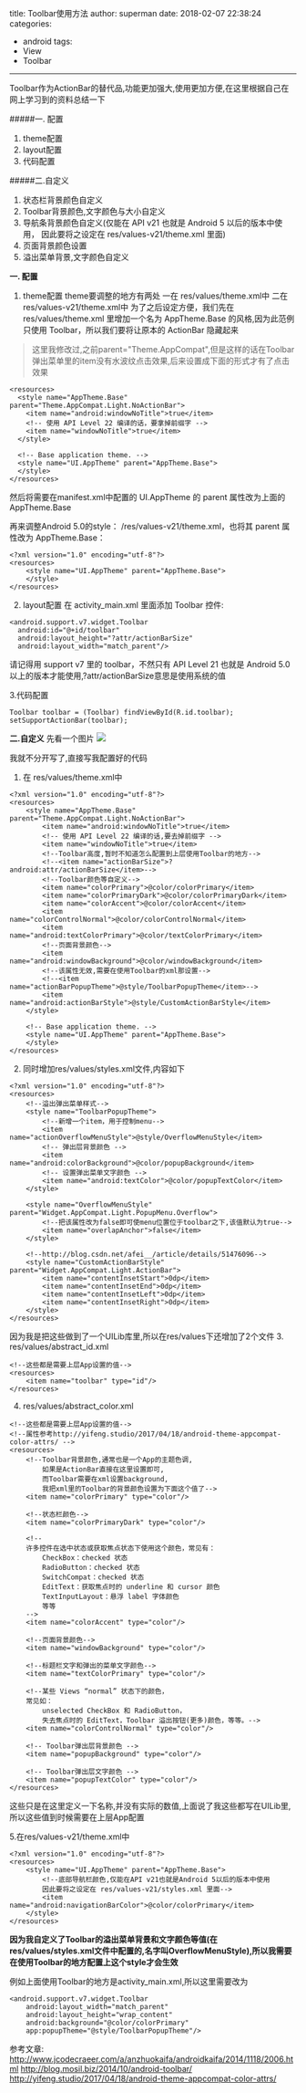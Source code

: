 title: Toolbar使用方法
author: superman
date: 2018-02-07 22:38:24
categories:
- android
tags:
- View
- Toolbar
---
Toolbar作为ActionBar的替代品,功能更加强大,使用更加方便,在这里根据自己在网上学习到的资料总结一下
<!--more-->


#####一. 配置
1. theme配置
2. layout配置
3. 代码配置

#####二.自定义
1. 状态栏背景颜色自定义
2. Toolbar背景颜色,文字颜色与大小自定义
3. 导航条背景颜色自定义(仅能在 API v21 也就是 Android 5 以后的版本中使用， 因此要将之设定在 res/values-v21/theme.xml 里面)
4. 页面背景颜色设置
5. 溢出菜单背景,文字颜色自定义

**一. 配置**
1. theme配置
theme要调整的地方有两处
一在 res/values/theme.xml中
二在 res/values-v21/theme.xml中
为了之后设定方便，我们先在 res/values/theme.xml 里增加一个名为 AppTheme.Base 的风格,因为此范例只使用 Toolbar，所以我们要将让原本的 ActionBar 隐藏起来
> 这里我修改过,之前parent="Theme.AppCompat",但是这样的话在Toolbar弹出菜单里的item没有水波纹点击效果,后来设置成下面的形式才有了点击效果

```
<resources>
  <style name="AppTheme.Base" parent="Theme.AppCompat.Light.NoActionBar">
    <item name="android:windowNoTitle">true</item>
    <!-- 使用 API Level 22 编译的话，要拿掉前缀字 -->
    <item name="windowNoTitle">true</item>
  </style>
 
  <!-- Base application theme. -->
  <style name="UI.AppTheme" parent="AppTheme.Base">
  </style>
</resources>
```
然后将需要在manifest.xml中配置的 UI.AppTheme 的 parent 属性改为上面的AppTheme.Base

再来调整Android 5.0的style：  /res/values-v21/theme.xml，也将其 parent 属性改为  AppTheme.Base：
```
<?xml version="1.0" encoding="utf-8"?>
<resources>
    <style name="UI.AppTheme" parent="AppTheme.Base">
    </style>
</resources>
```

2. layout配置
在 activity_main.xml 里面添加 Toolbar 控件:
```
<android.support.v7.widget.Toolbar
  android:id="@+id/toolbar"
  android:layout_height="?attr/actionBarSize"
  android:layout_width="match_parent"/>
```
请记得用 support v7 里的 toolbar，不然只有 API Level 21 也就是 Android 5.0 以上的版本才能使用,?attr/actionBarSize意思是使用系统的值

3.代码配置
```
Toolbar toolbar = (Toolbar) findViewById(R.id.toolbar);
setSupportActionBar(toolbar);
```
**二.自定义**
先看一个图片
![](http://upload-images.jianshu.io/upload_images/545982-74b1a27ea5225ee1.png?imageMogr2/auto-orient/strip%7CimageView2/2/w/1240)

我就不分开写了,直接写我配置好的代码
1. 在 res/values/theme.xml中
```
<?xml version="1.0" encoding="utf-8"?>
<resources>
    <style name="AppTheme.Base" parent="Theme.AppCompat.Light.NoActionBar">
        <item name="android:windowNoTitle">true</item>
        <!-- 使用 API Level 22 编译的话,要去掉前缀字 -->
        <item name="windowNoTitle">true</item>
        <!--Toolbar高度,暂时不知道怎么配置到上层使用Toolbar的地方-->
        <!--<item name="actionBarSize">?android:attr/actionBarSize</item>-->
        <!--Toolbar颜色等自定义-->
        <item name="colorPrimary">@color/colorPrimary</item>
        <item name="colorPrimaryDark">@color/colorPrimaryDark</item>
        <item name="colorAccent">@color/colorAccent</item>
        <item name="colorControlNormal">@color/colorControlNormal</item>
        <item name="android:textColorPrimary">@color/textColorPrimary</item>
        <!--页面背景颜色-->
        <item name="android:windowBackground">@color/windowBackground</item>
        <!--该属性无效,需要在使用Toolbar的xml那设置-->
        <!--<item name="actionBarPopupTheme">@style/ToolbarPopupTheme</item>-->
        <item name="android:actionBarStyle">@style/CustomActionBarStyle</item>
    </style>

    <!-- Base application theme. -->
    <style name="UI.AppTheme" parent="AppTheme.Base">
    </style>
</resources>
```
2. 同时增加res/values/styles.xml文件,内容如下
```
<?xml version="1.0" encoding="utf-8"?>
<resources>
    <!--溢出弹出菜单样式-->
    <style name="ToolbarPopupTheme">
        <!--新增一个item，用于控制menu-->
        <item name="actionOverflowMenuStyle">@style/OverflowMenuStyle</item>
        <!-- 弹出层背景颜色 -->
        <item name="android:colorBackground">@color/popupBackground</item>
        <!-- 设置弹出菜单文字颜色 -->
        <item name="android:textColor">@color/popupTextColor</item>
    </style>

    <style name="OverflowMenuStyle" parent="Widget.AppCompat.Light.PopupMenu.Overflow">
        <!--把该属性改为false即可使menu位置位于toolbar之下,该值默认为true-->
        <item name="overlapAnchor">false</item>
    </style>

    <!--http://blog.csdn.net/afei__/article/details/51476096-->
    <style name="CustomActionBarStyle" parent="Widget.AppCompat.Light.ActionBar">
        <item name="contentInsetStart">0dp</item>
        <item name="contentInsetEnd">0dp</item>
        <item name="contentInsetLeft">0dp</item>
        <item name="contentInsetRight">0dp</item>
    </style>
</resources>
```
因为我是把这些做到了一个UILib库里,所以在res/values下还增加了2个文件
3. res/values/abstract_id.xml
```
<!--这些都是需要上层App设置的值-->
<resources>
    <item name="toolbar" type="id"/>
</resources>
```
4. res/values/abstract_color.xml
```
<!--这些都是需要上层App设置的值-->
<!--属性参考http://yifeng.studio/2017/04/18/android-theme-appcompat-color-attrs/ -->
<resources>
    <!--Toolbar背景颜色,通常也是一个App的主题色调,
        如果是ActionBar直接在这里设置即可,
        而Toolbar需要在xml设置background,
        我把xml里的Toolbar的背景颜色设置为下面这个值了-->
    <item name="colorPrimary" type="color"/>

    <!--状态栏颜色-->
    <item name="colorPrimaryDark" type="color"/>

    <!--
    许多控件在选中状态或获取焦点状态下使用这个颜色，常见有：
        CheckBox：checked 状态
        RadioButton：checked 状态
        SwitchCompat：checked 状态
        EditText：获取焦点时的 underline 和 cursor 颜色
        TextInputLayout：悬浮 label 字体颜色
        等等
    -->
    <item name="colorAccent" type="color"/>

    <!--页面背景颜色-->
    <item name="windowBackground" type="color"/>

    <!--标题栏文字和弹出的菜单文字颜色-->
    <item name="textColorPrimary" type="color"/>

    <!--某些 Views “normal” 状态下的颜色，
    常见如：
        unselected CheckBox 和 RadioButton，
        失去焦点时的 EditText，Toolbar 溢出按钮(更多)颜色，等等。-->
    <item name="colorControlNormal" type="color"/>

    <!-- Toolbar弹出层背景颜色 -->
    <item name="popupBackground" type="color"/>

    <!-- Toolbar弹出层文字颜色 -->
    <item name="popupTextColor" type="color"/>
</resources>
```
这些只是在这里定义一下名称,并没有实际的数值,上面说了我这些都写在UILib里,所以这些值到时候需要在上层App配置

5.在res/values-v21/theme.xml中
```
<?xml version="1.0" encoding="utf-8"?>
<resources>
    <style name="UI.AppTheme" parent="AppTheme.Base">
        <!--底部导航栏颜色,仅能在API v21也就是Android 5以后的版本中使用
        因此要将之设定在 res/values-v21/styles.xml 里面-->
        <item name="android:navigationBarColor">@color/colorPrimary</item>
    </style>
</resources>
```

**因为我自定义了Toolbar的溢出菜单背景和文字颜色等值(在res/values/styles.xml文件中配置的,名字叫OverflowMenuStyle),所以我需要在使用Toolbar的地方配置上这个style才会生效**

例如上面使用Toolbar的地方是activity_main.xml,所以这里需要改为
```
<android.support.v7.widget.Toolbar
    android:layout_width="match_parent"
    android:layout_height="wrap_content"
    android:background="@color/colorPrimary"
    app:popupTheme="@style/ToolbarPopupTheme"/>
```

参考文章:
http://www.jcodecraeer.com/a/anzhuokaifa/androidkaifa/2014/1118/2006.html
http://blog.mosil.biz/2014/10/android-toolbar/
http://yifeng.studio/2017/04/18/android-theme-appcompat-color-attrs/